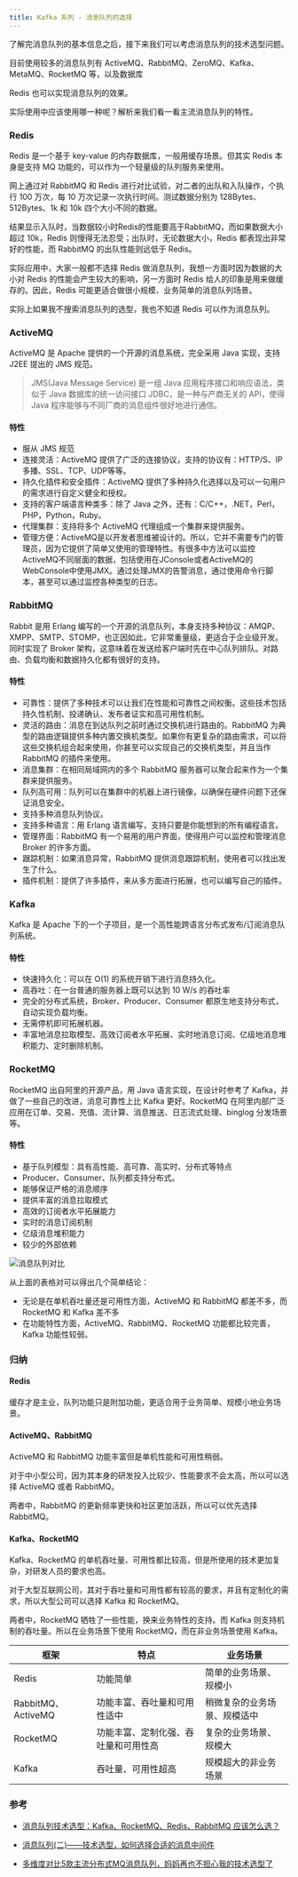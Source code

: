 ```yaml
---
title: Kafka 系列 - 消息队列的选择
---
```


了解完消息队列的基本信息之后，接下来我们可以考虑消息队列的技术选型问题。

目前使用较多的消息队列有 ActiveMQ、RabbitMQ、ZeroMQ、Kafka、MetaMQ、RocketMQ 等，以及数据库

Redis 也可以实现消息队列的效果。

实际使用中应该使用哪一种呢？解析来我们看一看主流消息队列的特性。

### Redis

Redis 是一个基于 key-value 的内存数据库，一般用缓存场景。但其实 Redis 本身是支持 MQ 功能的，可以作为一个轻量级的队列服务来使用。

网上通过对 RabbitMQ 和 Redis 进行对比试验，对二者的出队和入队操作，个执行 100 万次，每 10 万次记录一次执行时间。测试数据分别为 128Bytes、512Bytes、1k 和 10k 四个大小不同的数据。

结果显示入队时，当数据较小时Redis的性能要高于RabbitMQ，而如果数据大小超过 10k，Redis 则慢得无法忍受；出队时，无论数据大小，Redis 都表现出非常好的性能，而 RabbitMQ 的出队性能则远低于 Redis。

实际应用中，大家一般都不选择 Redis 做消息队列，我想一方面时因为数据的大小对 Redis 的性能会产生较大的影响，另一方面时 Redis 给人的印象是用来做缓存的。因此，Redis 可能更适合做很小规模、业务简单的消息队列场景。

实际上如果我不搜索消息队列的选型，我也不知道 Redis 可以作为消息队列。

### ActiveMQ

ActiveMQ 是 Apache 提供的一个开源的消息系统，完全采用 Java 实现，支持 J2EE 提出的 JMS 规范。

> JMS(Java Message Service) 是一组 Java 应用程序接口和响应语法，类似于 Java 数据库的统一访问接口 JDBC，是一种与产商无关的 API，使得 Java 程序能够与不同厂商的消息组件很好地进行通信。

#### 特性
- 服从 JMS 规范
- 连接灵活：ActiveMQ 提供了广泛的连接协议，支持的协议有：HTTP/S、IP多播、SSL、TCP、UDP等等。
- 持久化插件和安全插件：ActiveMQ 提供了多种持久化选择以及可以一句用户的需求进行自定义健全和授权。
- 支持的客户端语言种类多：除了 Java 之外，还有：C/C++，.NET，Perl，PHP，Python，Ruby。
- 代理集群：支持将多个 ActiveMQ 代理组成一个集群来提供服务。
- 管理方便：ActiveMQ是以开发者思维被设计的。所以，它并不需要专门的管理员，因为它提供了简单又使用的管理特性。有很多中方法可以监控ActiveMQ不同层面的数据，包括使用在JConsole或者ActiveMQ的WebConsole中使用JMX。通过处理JMX的告警消息，通过使用命令行脚本，甚至可以通过监控各种类型的日志。

### RabbitMQ

Rabbit 是用 Erlang 编写的一个开源的消息队列，本身支持多种协议：AMQP、XMPP、SMTP、STOMP，也正因如此，它非常重量级，更适合于企业级开发。同时实现了 Broker 架构，这意味着在发送给客户端时先在中心队列排队。对路由、负载均衡和数据持久化都有很好的支持。
#### 特性
- 可靠性：提供了多种技术可以让我们在性能和可靠性之间权衡。这些技术包括持久性机制、投递确认、发布者证实和高可用性机制。
- 灵活的路由：消息在到达队列之前时通过交换机进行路由的。RabbitMQ 为典型的路由逻辑提供多种内置交换机类型。如果你有更复杂的路由需求，可以将这些交换机组合起来使用，你甚至可以实现自己的交换机类型，并且当作 RabbitMQ 的插件来使用。
- 消息集群：在相同局域网内的多个 RabbitMQ 服务器可以聚合起来作为一个集群来提供服务。
- 队列高可用：队列可以在集群中的机器上进行镜像，以确保在硬件问题下还保证消息安全。
- 支持多种消息队列协议。
- 支持多种语言：用 Erlang 语言编写，支持只要是你能想到的所有编程语言。
- 管理界面：RabbitMQ 有一个易用的用户界面，使得用户可以监控和管理消息 Broker 的许多方面。
- 跟踪机制：如果消息异常，RabbitMQ 提供消息跟踪机制，使用者可以找出发生了什么。
- 插件机制：提供了许多插件，来从多方面进行拓展，也可以编写自己的插件。

### Kafka

Kafka 是 Apache 下的一个子项目，是一个高性能跨语言分布式发布/订阅消息队列系统。
#### 特性
- 快速持久化：可以在 O(1) 的系统开销下进行消息持久化。
- 高吞吐：在一台普通的服务器上既可以达到 10 W/s 的吞吐率
- 完全的分布式系统，Broker、Producer、Consumer 都原生地支持分布式，自动实现负载均衡。
- 无需停机即可拓展机器。
- 丰富地消息拉取模型、高效订阅者水平拓展、实时地消息订阅、亿级地消息堆积能力、定时删除机制。

### RocketMQ

RocketMQ 出自阿里的开源产品，用 Java 语言实现，在设计时参考了 Kafka，并做了一些自己的改进，消息可靠性上比 Kafka 更好。RocketMQ 在阿里内部广泛应用在订单、交易、充值、流计算、消息推送、日志流式处理、binglog 分发场景等。
#### 特性
- 基于队列模型：具有高性能、高可靠、高实时、分布式等特点
- Producer、Consumer、队列都支持分布式。
- 能够保证严格的消息顺序
- 提供丰富的消息拉取模式
- 高效的订阅者水平拓展能力
- 实时的消息订阅机制
- 亿级消息堆积能力
- 较少的外部依赖

![消息队列对比](https://www.lin2j.tech/blog-image/kafka/%E6%B6%88%E6%81%AF%E9%98%9F%E5%88%97%E5%AF%B9%E6%AF%94.png)

从上面的表格对可以得出几个简单结论：
- 无论是在单机吞吐量还是可用性方面，ActiveMQ 和 RabbitMQ 都差不多，而 RocketMQ 和 Kafka 差不多
- 在功能特性方面，ActiveMQ、RabbitMQ、RocketMQ 功能都比较完善，Kafka 功能性较弱。

### 归纳

#### Redis

缓存才是主业，队列功能只是附加功能，更适合用于业务简单、规模小地业务场景。

#### ActiveMQ、RabbitMQ

ActiveMQ 和 RabbitMQ 功能丰富但是单机性能和可用性稍弱。

对于中小型公司，因为其本身的研发投入比较少、性能要求不会太高，所以可以选择 ActiveMQ 或者 RabbitMQ。

两者中，RabbitMQ 的更新频率更快和社区更加活跃，所以可以优先选择 RabbitMQ。

#### Kafka、RocketMQ

Kafka、RocketMQ 的单机吞吐量、可用性都比较高，但是所使用的技术更加复杂，对研发人员的要求也高。

对于大型互联网公司，其对于吞吐量和可用性都有较高的要求，并且有定制化的需求，所以大型公司可以选择 Kafka 和 RocketMQ。

两者中，RocketMQ 牺牲了一些性能，换来业务特性的支持。而 Kafka 则支持机制的吞吐量。所以在业务场景下使用 RocketMQ，而在非业务场景使用 Kafka。



| 框架               | 特点                                 | 业务场景                     |
| ------------------ | ------------------------------------ | ---------------------------- |
| Redis              | 功能简单                             | 简单的业务场景、规模小       |
| RabbitMQ、ActiveMQ | 功能丰富、吞吐量和可用性适中         | 稍微复杂的业务场景、规模适中 |
| RocketMQ           | 功能丰富、定制化强、吞吐量和可用性高 | 复杂的业务场景、规模大       |
| Kafka              | 吞吐量、可用性超高                   | 规模超大的非业务场景         |

### 参考

- [消息队列技术选型：Kafka、RocketMQ、Redis、RabbitMQ 应该怎么选？](https://shuyi.tech/archives/how-to-select-message-queue)

- [消息队列(二)——技术选型，如何选择合适的消息中间件](https://www.jianshu.com/p/f238a998a881)
- [多维度对比5款主流分布式MQ消息队列，妈妈再也不担心我的技术选型了](https://cloud.tencent.com/developer/article/1449951)
